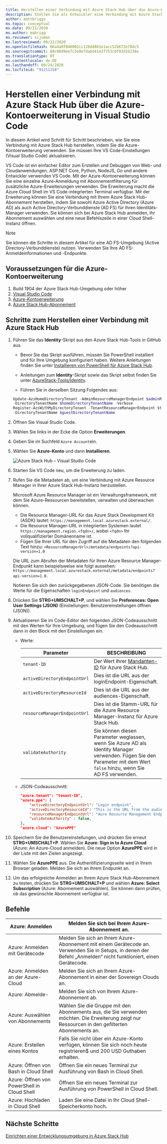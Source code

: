 ```yaml
---
title: Herstellen einer Verbindung mit Azure Stack Hub über die Azure-Kontoerweiterung in Visual Studio Code
description: Stellen Sie als Entwickler eine Verbindung mit Azure Stack Hub her, indem Sie die Azure-Kontoerweiterung in Visual Studio Code verwenden.
author: mattbriggs
ms.topic: conceptual
ms.date: 09/21/2020
ms.author: mabrigg
ms.reviewer: sijuman
ms.lastreviewed: 09/21/2020
ms.openlocfilehash: 66a4a8f846002cc126d4861e1acc52b672e78dc5
ms.sourcegitcommit: 68c00d9ee7c5a9e7da6d41e2f753c0f93d26238e
ms.translationtype: HT
ms.contentlocale: de-DE
ms.lasthandoff: 09/24/2020
ms.locfileid: "91211158"
---
```

# <a name="connect-to-azure-stack-hub-using-azure-account-extension-in-visual-studio-code"></a>Herstellen einer Verbindung mit Azure Stack Hub über die Azure-Kontoerweiterung in Visual Studio Code

In diesem Artikel wird Schritt für Schritt beschrieben, wie Sie eine Verbindung mit Azure Stack Hub herstellen, indem Sie die Azure-Kontoerweiterung verwenden. Sie müssen Ihre VS Code-Einstellungen (Visual Studio Code) aktualisieren.

VS Code ist ein einfacher Editor zum Erstellen und Debuggen von Web- und Cloudanwendungen. ASP.NET Core, Python, NodeJS, Go und andere Entwickler verwenden VS Code. Mit der Azure-Kontoerweiterung können Sie eine einzelne Azure-Anmeldung mit Abonnementfilterung für zusätzliche Azure-Erweiterungen verwenden. Die Erweiterung macht die Azure Cloud Shell im VS Code-integrierten Terminal verfügbar. Mit der Erweiterung können Sie eine Verbindung mit Ihrem Azure Stack Hub-Abonnement herstellen, indem Sie sowohl Azure Active Directory (Azure AD) als auch Active Directory-Verbunddienste (AD FS) für Ihren Identitäts-Manager verwenden. Sie können sich bei Azure Stack Hub anmelden, Ihr Abonnement auswählen und eine neue Befehlszeile in einer Cloud Shell-Instanz öffnen. 

> [!NOTE]  
> Sie können die Schritte in diesem Artikel für eine AD FS-Umgebung (Active Directory-Verbunddienste) nutzen. Verwenden Sie Ihre AD FS-Anmeldeinformationen und -Endpunkte.

## <a name="pre-requisites-for-the-azure-account-extension"></a>Voraussetzungen für die Azure-Kontoerweiterung

1. Build 1904 der Azure Stack Hub-Umgebung oder höher
2. [Visual Studio Code](https://code.visualstudio.com/)
3. [Azure-Kontoerweiterung](https://github.com/Microsoft/vscode-azure-account)
4. [Azure Stack Hub-Abonnement](https://azure.microsoft.com/overview/azure-stack/)

## <a name="steps-to-connect-to-azure-stack-hub"></a>Schritte zum Herstellen einer Verbindung mit Azure Stack Hub

1. Führen Sie das **Identity**-Skript aus den Azure Stack Hub-Tools in GitHub aus.

    - Bevor Sie das Skript ausführen, müssen Sie PowerShell installiert und für Ihre Umgebung konfiguriert haben. Weitere Anleitungen finden Sie unter [Installieren von PowerShell für Azure Stack Hub](../operator/azure-stack-powershell-install.md).

    - Anleitungen zum **Identity**-Skript sowie das Skript selbst finden Sie unter [AzureStack-Tools/Identity](https://aka.ms/aa6z611).

    - Führen Sie in derselben Sitzung Folgendes aus:

    ```powershell  
    Update-AzsHomeDirectoryTenant -AdminResourceManagerEndpoint $adminResourceManagerEndpoint `
    -DirectoryTenantName $homeDirectoryTenantName -Verbose
    Register-AzsWithMyDirectoryTenant -TenantResourceManagerEndpoint $tenantARMEndpoint `
    -DirectoryTenantName $guestDirectoryTenantName
    ```

2. Öffnen Sie Visual Studio Code.

3. Wählen Sie links in der Ecke die Option **Erweiterungen**.

4. Geben Sie im Suchfeld `Azure Account`ein.

5. Wählen Sie **Azure-Konto** und dann **Installieren**.

      ![Azure Stack Hub – Visual Studio Code](media/azure-stack-dev-start-vscode-azure/image1.png)

6. Starten Sie VS Code neu, um die Erweiterung zu laden.

7. Rufen Sie die Metadaten ab, um eine Verbindung mit Azure Resource Manager in Ihrer Azure Stack Hub-Instanz herzustellen. 
    
    Microsoft Azure Resource Manager ist ein Verwaltungsframework, mit dem Sie Azure-Ressourcen bereitstellen, verwalten und überwachen können.
    - Die Resource Manager-URL für das Azure Stack Development Kit (ASDK) lautet: `https://management.local.azurestack.external/`. 
    - Die Resource Manager-URL in integrierten Systemen lautet `https://management.region.<fqdn>/`, wobei `<fqdn>` Ihr vollqualifizierter Domänenname ist.
    - Fügen Sie Ihrer URL für den Zugriff auf die Metadaten den folgenden Text hinzu: `<ResourceManagerUrl>/metadata/endpoints?api-version=1.0`

    Die URL zum Abrufen der Metadaten für Ihren Azure Resource Manager-Endpunkt kann beispielsweise wie folgt aussehen: `https://management.local.azurestack.external/metadata/endpoints?api-version=1.0`.

    Notieren Sie sich den zurückgegebenen JSON-Code. Sie benötigen die Werte für die Eigenschaften `loginEndpoint` und `audiences`.

8. Drücken Sie **STRG+UMSCHALT+P**, und wählen Sie **Preferences: Open User Settings (JSON)** (Einstellungen: Benutzereinstellungen öffnen (JSON)).

9. Aktualisieren Sie im Code-Editor den folgenden JSON-Codeausschnitt mit den Werten für Ihre Umgebung, und fügen Sie den Codeausschnitt dann in den Block mit den Einstellungen ein.

    - Werte:

        | Parameter | BESCHREIBUNG |
        | --- | --- |
        | `tenant-ID` | Der Wert Ihrer [Mandanten-ID](../operator/azure-stack-identity-overview.md) für Azure Stack Hub. |
        | `activeDirectoryEndpointUrl` | Dies ist die URL aus der loginEndpoint-Eigenschaft. |
        | `activeDirectoryResourceId` | Dies ist die URL aus der audiences-Eigenschaft.
        | `resourceManagerEndpointUrl` | Dies ist die Stamm-URL für die Azure Resource Manager-Instanz für Azure Stack Hub. |
        | `validateAuthority` | Sie können diesen Parameter weglassen, wenn Sie Azure AD als Identity Manager verwenden. Fügen Sie den Parameter mit dem Wert `false` hinzu, wenn Sie AD FS verwenden. |

    - JSON-Codeausschnitt:

      ```JSON  
      "azure.tenant": "tenant-ID",
      "azure.ppe": {
          "activeDirectoryEndpointUrl": "Login endpoint",
          "activeDirectoryResourceId": "This is the URL from the audiences property.",
          "resourceManagerEndpointUrl": "Aure Resource Management Endpoint",
          "validateAuthority" : false, 
      },
      "azure.cloud": "AzurePPE"
      ```

10. Speichern Sie die Benutzereinstellungen, und drücken Sie erneut **STRG+UMSCHALT+P**. Wählen Sie **Azure: Sign in to Azure Cloud** (Azure: An Azure-Cloud anmelden). Die neue Option **AzurePPE** wird in der Liste mit den Zielen angezeigt.

11. Wählen Sie **AzurePPE** aus. Die Authentifizierungsseite wird in Ihrem Browser geladen. Melden Sie sich an Ihrem Endpunkt an.

12. Um das erfolgreiche Anmelden an Ihrem Azure Stack Hub-Abonnement zu testen, drücken Sie **STRG+UMSCHALT+P** und wählen **Azure: Select Subscription** (Azure: Abonnement auswählen). Sie können dann prüfen, ob das gewünschte Abonnement verfügbar ist.

## <a name="commands"></a>Befehle

| Azure: Anmelden | Melden Sie sich bei Ihrem Azure-Abonnement an. |
| --- | --- |
| Azure: Anmelden mit Gerätecode | Melden Sie sich an Ihrem Azure-Abonnement mit einem Gerätecode an. Verwenden Sie in Setups, in denen der Befehl „Anmelden“ nicht funktioniert, einen Gerätecode. |
| Azure: Anmelden an der Azure-Cloud | Melden Sie sich an Ihrem Azure-Abonnement in einer der Sovereign Clouds an. |
| Azure: Abmelde- | Melden Sie sich von Ihrem Azure-Abonnement ab. |
| Azure: Auswählen von Abonnements | Wählen Sie die Gruppe mit den Abonnements aus, die Sie verwenden möchten. Die Erweiterung zeigt nur Ressourcen in den gefilterten Abonnements an. |
| Azure: Erstellen eines Kontos | Falls Sie nicht über ein Azure-Konto verfügen, können Sie sich noch heute [](https://azure.microsoft.com/free/?utm_source=campaign&utm_campaign=vscode-azure-account&mktingSource=vscode-azure-account)registrieren\$ und 200 USD Guthaben erhalten. |
| Azure: Öffnen von Bash in Cloud Shell | Öffnen Sie ein neues Terminal zur Ausführung von Bash in Cloud Shell. |
| Azure: Öffnen von PowerShell in Cloud Shell | Öffnen Sie ein neues Terminal zur Ausführung von PowerShell in Cloud Shell. |
| Azure: Hochladen in Cloud Shell | Laden Sie eine Datei in Ihr Cloud Shell-Speicherkonto hoch. |

## <a name="next-steps"></a>Nächste Schritte

[Einrichten einer Entwicklungsumgebung in Azure Stack Hub](azure-stack-dev-start.md)
